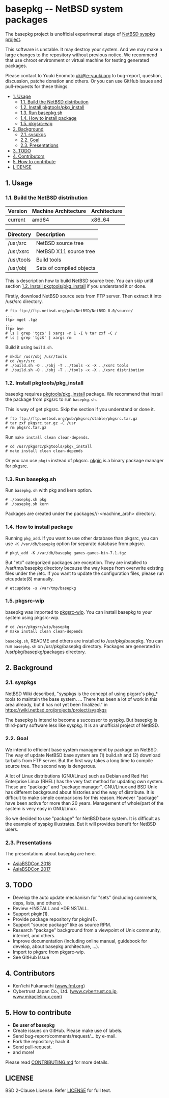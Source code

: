 # basepkg -- NetBSD system packages

The basepkg project is unofficial experimental stage of [NetBSD syspkg project](https://wiki.netbsd.org/projects/project/syspkgs/).

This software is unstable. It may destroy your system. And we may make a large changes to the repository without previous notice. We recommend that use chroot environment or virtual machine for testing generated packages.

Please contact to Yuuki Enomoto <uki@e-yuuki.org> to bug-report, question, discussion, patche donation and others. Or you can use GitHub issues and pull-requests for these things.

<!-- vim-markdown-toc GFM -->

* [1. Usage](#1-usage)
    * [1.1. Build the NetBSD distribution](#11-build-the-netbsd-distribution)
    * [1.2. Install pkgtools/pkg\_install](#12-install-pkgtoolspkg_install)
    * [1.3. Run basepkg.sh](#13-run-basepkgsh)
    * [1.4. How to install package](#14-how-to-install-package)
    * [1.5. pkgsrc-wip](#15-pkgsrc-wip)
* [2. Background](#2-background)
    * [2.1. syspkgs](#21-syspkgs)
    * [2.2. Goal](#22-goal)
    * [2.3. Presentations](#23-presentations)
* [3. TODO](#3-todo)
* [4. Contributors](#4-contributors)
* [5. How to contribute](#5-how-to-contribute)
* [LICENSE](#license)

<!-- vim-markdown-toc -->

## 1. Usage

### 1.1. Build the NetBSD distribution

| Version | Machine Architecture | Architecture |
| :--     | :--                  | :--          |
| current | amd64                | x86\_64      |

| Directory  | Description              |
| :--        | :--                      |
| /usr/src   | NetBSD source tree       |
| /usr/xsrc  | NetBSD X11 source tree   |
| /usr/tools | Build tools              |
| /usr/obj   | Sets of compiled objects |

This is description how to build NetBSD source tree. You can skip until section [1.2. Install pkgtools/pkg\_install](#12-install-pkgtoolspkg_install) if you understand it or done.

Firstly, download NetBSD source sets from FTP server. Then extract it into /usr/src directory.

```
# ftp ftp://ftp.netbsd.org/pub/NetBSD/NetBSD-8.0/source/
...
ftp> mget .tgz
...
ftp> bye
# ls | grep 'tgz$' | xargs -n 1 -I % tar zxf -C /
# ls | grep 'tgz$' | xargs rm
```

Build it using `build.sh`.

```
# mkdir /usr/obj /usr/tools
# cd /usr/src
# ./build.sh -O ../obj -T ../tools -x -X ../xsrc tools
# ./build.sh -O ../obj -T ../tools -x -X ../xsrc distribution
```

### 1.2. Install pkgtools/pkg\_install

basepkg requires [pkgtools/pkg\_install](http://pkgsrc.se/pkgtools/pkg_install) package. We recommend that install the package from pkgsrc to run `basepkg.sh`.

This is way of get pkgsrc. Skip the section if you understand or done it.

```
# ftp ftp://ftp.netbsd.org/pub/pkgsrc/stable/pkgsrc.tar.gz
# tar zxf pkgsrc.tar.gz -C /usr
# rm pkgsrc.tar.gz
```

Run `make install clean clean-depends`.

```
# cd /usr/pkgsrc/pkgtools/pkg\_install
# make install clean clean-depends
```

Or you can use `pkgin` instead of pkgsrc. [pkgin](http://pkgin.net) is a binary package manager for pkgsrc.

### 1.3. Run basepkg.sh

Run `basepkg.sh` with pkg and kern option.

```
# ./basepkg.sh pkg
# ./basepkg.sh kern
```

Packages are created under the packages/<release-version>/<machine>-<machine_arch> directory.

### 1.4. How to install package

Running `pkg_add`. If you want to use other database than pkgsrc, you can use `-K /var/db/basepkg` option for separate database from pkgsrc.

```
# pkg\_add -K /var/db/basepkg games-games-bin-7.1.tgz
```

But "etc" categorized packages are exception. They are installed to /var/tmp/basepkg directory because the way keeps from overwrite existing files under the /etc. If you want to update the configuration files, please run etcupdate(8) manually.

```
# etcupdate -s /var/tmp/basepkg
```

### 1.5. pkgsrc-wip

basepkg was imported to [pkgsrc-wip](https://pkgsrc.org/wip). You can install basepkg to your system using pkgsrc-wip.

```
# cd /usr/pkgsrc/wip/basepkg
# make install clean clean-depends
```

`basepkg.sh`, README and others are installed to /usr/pkg/basepkg. You can run `basepkg.sh` on /usr/pkg/basepkg directory. Packages are generated in /usr/pkg/basepkg/packages directory.

## 2. Background

### 2.1. syspkgs

NetBSD Wiki described, "syspkgs is the concept of using pkgsrc's pkg\_\* tools to maintain the base system. ... There has been a lot of work in this area already, but it has not yet been finalized." in https://wiki.netbsd.org/projects/project/syspkgs

The basepkg is intend to become a successor to syspkg. But basepkg is third-party software less like syspkg. It is an unofficial project of NetBSD.

### 2.2. Goal

We intend to efficient base system management by package on NetBSD. The way of update NetBSD base system are (1) build.sh and (2) download tarballs from FTP server. But the first way takes a long time to compile source tree. The second way is dengerous. 

A lot of Linux distributions (GNU/Linux) such as Debian and Red Hat Enterprise Linux (RHEL) has the very fast method for updating own system. These are "package" and "package manager". GNU/Linux and BSD Unix has different background about histories and the way of distribute. It is difficult to make simple comparisons for this reason. However "package" have been active for more than 20 years.  Management of whole/part of the system is very easy in GNU/Linux.

So we decided to use "package" for NetBSD base system. It is difficult as the example of syspkg illustrates. But it will provides benefit for NetBSD users.

### 2.3. Presentations

The presentations about basepkg are here.

* [AsiaBSDCon 2018](http://www.netbsd.org/gallery/presentations/yuuki/2018_AsiaBSDCon/AsiaBSDCon2018-basepkg-paper.pdf )
* [AsiaBSDCon 2017](http://www.netbsd.org/gallery/presentations/yuuki/2017_AsiaBSDCon/basepkg.pdf)

## 3. TODO

* Develop the auto update mechanism for "sets" (including comments, deps, lists, and others).
* Review +INSTALL and +DEINSTALL.
* Support pkgin(1).
* Provide package repository for pkgin(1).
* Support "source package" like as source RPM.
* Research "package" background from a viewpoint of Unix community, internet, and others.
* Improve documentation (including online manual, guidebook for develop, about basepkg architecture, ...).
* Import to pkgsrc from pkgsrc-wip.
* See GitHub Issue

## 4. Contributors

* Ken'ichi Fukamachi (www.fml.org)
* Cybertrust Japan Co., Ltd. (www.cybertrust.co.jp, www.miraclelinux.com)

## 5. How to contribute

* __Be user of basepkg__
* Create issues on GitHub. Please make use of labels.
* Send bug-report/comments/request/... by e-mail.
* Fork the repository; hack it.
* Send pull-request.
* and more!

Please read [CONTRIBUTING.md](/CONTRIBUTING.md) for more details.

## LICENSE

BSD 2-Clause License. Refer [LICENSE](/LICENSE) for full text.
